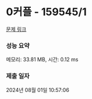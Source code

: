 # 0커플 - 159545/1 

[문제 링크](https://level.goorm.io/exam/159545/0%EC%BB%A4%ED%94%8C/quiz/1) 

### 성능 요약

메모리: 33.81 MB, 시간: 0.12 ms

### 제출 일자

2024년 08월 01일 10:57:06

